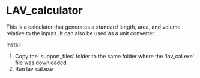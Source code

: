 # LAV_calculator
This is a calculator that generates a standard length, area, and volume relative to the inputs. It can also be used as a unit converter.

Install

1. Copy the 'support_files' folder to the same folder where the 'lav_cal.exe' file was downloaded.
2. Run lav_cal.exe
